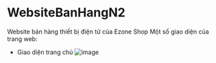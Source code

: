 # WebsiteBanHangN2
Website bán hàng thiết bị điện tử của Ezone Shop
Một số giao diện của trang web:
  + Giao diện trang chủ 
  ![image](https://user-images.githubusercontent.com/84240962/205473439-144ca22c-85e5-499f-b41b-4191fe495754.png)
